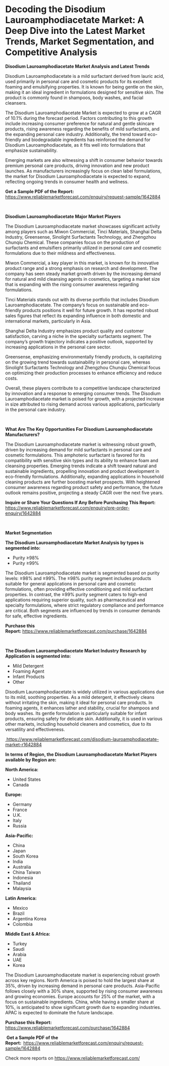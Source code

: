 <p><h1>Decoding the Disodium Lauroamphodiacetate Market: A Deep Dive into the Latest Market Trends, Market Segmentation, and Competitive Analysis</h1></p><p><strong>Disodium Lauroamphodiacetate Market Analysis and Latest Trends</strong></p>
<p><p>Disodium Lauroamphodiacetate is a mild surfactant derived from lauric acid, used primarily in personal care and cosmetic products for its excellent foaming and emulsifying properties. It is known for being gentle on the skin, making it an ideal ingredient in formulations designed for sensitive skin. The product is commonly found in shampoos, body washes, and facial cleansers.</p><p>The Disodium Lauroamphodiacetate Market is expected to grow at a CAGR of 10.1% during the forecast period. Factors contributing to this growth include increasing consumer preference for natural and gentle skincare products, rising awareness regarding the benefits of mild surfactants, and the expanding personal care industry. Additionally, the trend toward eco-friendly and biodegradable ingredients has reinforced the demand for Disodium Lauroamphodiacetate, as it fits well into formulations that emphasize sustainability.</p><p>Emerging markets are also witnessing a shift in consumer behavior towards premium personal care products, driving innovation and new product launches. As manufacturers increasingly focus on clean label formulations, the market for Disodium Lauroamphodiacetate is expected to expand, reflecting ongoing trends in consumer health and wellness.</p></p>
<p><strong>Get a Sample PDF of the Report:&nbsp;</strong> <a href="https://www.reliablemarketforecast.com/enquiry/request-sample/1642884?utm_campaign=2232&utm_medium=2&utm_source=Github&utm_content=ia&utm_term=30012025&utm_id=disodium-lauroamphodiacetate">https://www.reliablemarketforecast.com/enquiry/request-sample/1642884</a></p>
<p>&nbsp;</p>
<p><strong>Disodium Lauroamphodiacetate Major Market Players</strong></p>
<p><p>The Disodium Lauroamphodiacetate market showcases significant activity among players such as Miwon Commercial, Tinci Materials, Shanghai Delta Industry, Greensense, Sinolight Surfactants Technology, and Zhengzhou Chunqiu Chemical. These companies focus on the production of surfactants and emulsifiers primarily utilized in personal care and cosmetic formulations due to their mildness and effectiveness.</p><p>Miwon Commercial, a key player in this market, is known for its innovative product range and a strong emphasis on research and development. The company has seen steady market growth driven by the increasing demand for natural and mild cleansing agents in cosmetics, targeting a market size that is expanding with the rising consumer awareness regarding formulations.</p><p>Tinci Materials stands out with its diverse portfolio that includes Disodium Lauroamphodiacetate. The company’s focus on sustainable and eco-friendly products positions it well for future growth. It has reported robust sales figures that reflect its expanding influence in both domestic and international markets, particularly in Asia.</p><p>Shanghai Delta Industry emphasizes product quality and customer satisfaction, carving a niche in the specialty surfactants segment. The company’s growth trajectory indicates a positive outlook, supported by increasing applications in the personal care sector.</p><p>Greensense, emphasizing environmentally friendly products, is capitalizing on the growing trend towards sustainability in personal care, whereas Sinolight Surfactants Technology and Zhengzhou Chunqiu Chemical focus on optimizing their production processes to enhance efficiency and reduce costs.</p><p>Overall, these players contribute to a competitive landscape characterized by innovation and a response to emerging consumer trends. The Disodium Lauroamphodiacetate market is poised for growth, with a projected increase in size attributed to rising demand across various applications, particularly in the personal care industry.</p></p>
<p>&nbsp;</p>
<p><strong>What Are The Key Opportunities For Disodium Lauroamphodiacetate Manufacturers?</strong></p>
<p><p>The Disodium Lauroamphodiacetate market is witnessing robust growth, driven by increasing demand for mild surfactants in personal care and cosmetic formulations. This amphoteric surfactant is favored for its compatibility with sensitive skin types and its ability to enhance foam and cleansing properties. Emerging trends indicate a shift toward natural and sustainable ingredients, propelling innovation and product development in eco-friendly formulations. Additionally, expanding applications in household cleaning products are further boosting market prospects. With heightened consumer awareness regarding product safety and performance, the future outlook remains positive, projecting a steady CAGR over the next five years.</p></p>
<p><strong>Inquire or Share Your Questions If Any Before Purchasing This Report:</strong> <a href="https://www.reliablemarketforecast.com/enquiry/pre-order-enquiry/1642884?utm_campaign=2232&utm_medium=2&utm_source=Github&utm_content=ia&utm_term=30012025&utm_id=disodium-lauroamphodiacetate">https://www.reliablemarketforecast.com/enquiry/pre-order-enquiry/1642884</a></p>
<p>&nbsp;</p>
<p><strong>Market Segmentation</strong></p>
<p><strong>The Disodium Lauroamphodiacetate Market Analysis by types is segmented into:</strong></p>
<p><ul><li>Purity ≥98%</li><li>Purity ≥99%</li></ul></p>
<p><p>The Disodium Lauroamphodiacetate market is segmented based on purity levels: ≥98% and ≥99%. The ≥98% purity segment includes products suitable for general applications in personal care and cosmetic formulations, often providing effective conditioning and mild surfactant properties. In contrast, the ≥99% purity segment caters to high-end applications requiring superior quality, such as pharmaceutical and specialty formulations, where strict regulatory compliance and performance are critical. Both segments are influenced by trends in consumer demands for safe, effective ingredients.</p></p>
<p><strong>Purchase this Report:&nbsp;</strong><a href="https://www.reliablemarketforecast.com/purchase/1642884?utm_campaign=2232&utm_medium=2&utm_source=Github&utm_content=ia&utm_term=30012025&utm_id=disodium-lauroamphodiacetate">https://www.reliablemarketforecast.com/purchase/1642884</a></p>
<p>&nbsp;</p>
<p><strong>The Disodium Lauroamphodiacetate Market Industry Research by Application is segmented into:</strong></p>
<p><ul><li>Mild Detergent</li><li>Foaming Agent</li><li>Infant Products</li><li>Other</li></ul></p>
<p><p>Disodium Lauroamphodiacetate is widely utilized in various applications due to its mild, soothing properties. As a mild detergent, it effectively cleans without irritating the skin, making it ideal for personal care products. In foaming agents, it enhances lather and stability, crucial for shampoos and body washes. Its gentle formulation is particularly suitable for infant products, ensuring safety for delicate skin. Additionally, it is used in various other markets, including household cleaners and cosmetics, due to its versatility and effectiveness.</p></p>
<p><a href="https://www.reliablemarketforecast.com/disodium-lauroamphodiacetate-market-r1642884?utm_campaign=2232&utm_medium=2&utm_source=Github&utm_content=ia&utm_term=30012025&utm_id=disodium-lauroamphodiacetate">&nbsp;https://www.reliablemarketforecast.com/disodium-lauroamphodiacetate-market-r1642884</a></p>
<p><strong>In terms of Region, the Disodium Lauroamphodiacetate Market Players available by Region are:</strong></p>
<p>
    <p> <strong> North America: </strong>
        <ul>
            <li>United States</li>
            <li>Canada</li>
        </ul>
        </p> 
    <p> <strong> Europe: </strong>
        <ul>
            <li>Germany</li>
            <li>France</li>
            <li>U.K.</li>
            <li>Italy</li>
            <li>Russia</li>
        </ul>
        </p> 
    <p> <strong> Asia-Pacific: </strong>
        <ul>
            <li>China</li>
            <li>Japan</li>
            <li>South Korea</li>
            <li>India</li>
            <li>Australia</li>
            <li>China Taiwan</li>
            <li>Indonesia</li>
            <li>Thailand</li>
            <li>Malaysia</li>
        </ul>
        </p> 
    <p> <strong> Latin America: </strong>
        <ul>
            <li>Mexico</li>
            <li>Brazil</li>
            <li>Argentina Korea</li>
            <li>Colombia</li>
        </ul>
        </p> 
    <p> <strong> Middle East & Africa: </strong>
        <ul>
            <li>Turkey</li>
            <li>Saudi</li>
            <li>Arabia</li>
            <li>UAE</li>
            <li>Korea</li>
        </ul>
    </p>
    </p>
<p><p>The Disodium Lauroamphodiacetate market is experiencing robust growth across key regions. North America is poised to hold the largest share at 35%, driven by increasing demand in personal care products. Asia-Pacific follows closely with a 30% share, supported by rising consumer awareness and growing economies. Europe accounts for 25% of the market, with a focus on sustainable ingredients. China, while having a smaller share at 10%, is anticipated to show significant growth due to expanding industries. APAC is expected to dominate the future landscape.</p></p>
<p><strong>Purchase this Report: </strong><a href="https://www.reliablemarketforecast.com/purchase/1642884?utm_campaign=2232&utm_medium=2&utm_source=Github&utm_content=ia&utm_term=30012025&utm_id=disodium-lauroamphodiacetate">https://www.reliablemarketforecast.com/purchase/1642884</a></p>
<p>&nbsp;<strong>Get a Sample PDF of the Report:&nbsp;&nbsp;</strong><a href="https://www.reliablemarketforecast.com/enquiry/request-sample/1642884?utm_campaign=2232&utm_medium=2&utm_source=Github&utm_content=ia&utm_term=30012025&utm_id=disodium-lauroamphodiacetate">https://www.reliablemarketforecast.com/enquiry/request-sample/1642884</a></p>
<p><strong></strong></p>
<p>Check more reports on <a href="https://www.reliablemarketforecast.com/?utm_campaign=2232&utm_medium=2&utm_source=Github&utm_content=ia&utm_term=30012025&utm_id=disodium-lauroamphodiacetate">https://www.reliablemarketforecast.com/</a></p>